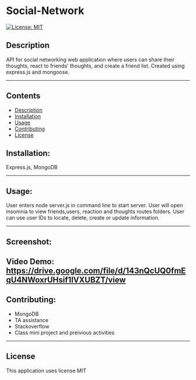 # Social-Network
[![License: MIT](https://img.shields.io/badge/License-MIT-yellow.svg)](https://opensource.org/licenses/MIT)

## Description
API for social networking web application where users can share their thoughts, react to friends' thoughts, and create a friend list. Created using express.js and mongoose.

---
## Contents
- [Description](#description)
- [Installation](#installation)
- [Usage](#usage)
- [Contributing](#contributing)
- [License](#license)




## Installation:
Express.js, MongoDB

---

## Usage:
User enters node server.js in command line to start server. User will open insomnia to view friends,users, reaction and thoughts routes folders. User can use user IDs to locate, delete, create or update information. 

---

## Screenshot:


## Video Demo: https://drive.google.com/file/d/143nQcUQ0fmEqU4NWoxrUHsif1lVXUBZT/view


## Contributing:
- MongoDB
- TA assistance
- Stackoverflow
- Class mini project and preivious activities


---


 ## License
This application uses license MIT
    